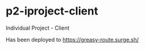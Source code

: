 # p2-iproject-client
Individual Project - Client

Has been deployed to https://greasy-route.surge.sh/
